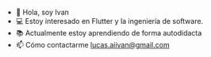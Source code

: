 - 👋 Hola, soy Ivan
- 💻 Estoy interesado en Flutter y la ingeniería de software.
- 📚 Actualmente estoy aprendiendo de forma autodidacta
- 📫 Cómo contactarme lucas.aiivan@gmail.com
